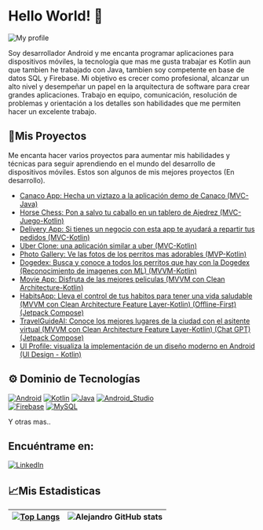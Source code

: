 # Hello World! 👋
![My profile](https://user-images.githubusercontent.com/42056559/193478403-f6980489-ff6b-4be0-9956-f049bbd294f3.png)

Soy desarrollador Android y me encanta programar aplicaciones para dispositivos móviles, la tecnología que mas me gusta trabajar es Kotlin aun que tambien he trabajado con Java, tambien soy competente en base de datos SQL y Firebase. Mi objetivo es crecer como profesional, alcanzar un alto nivel y desempeñar un papel en la arquitectura de software para crear grandes aplicaciones. Trabajo en equipo, comunicación, resolución de problemas y orientación a los detalles son habilidades que me permiten hacer un excelente trabajo.

## 🚀Mis Proyectos 
Me encanta hacer varios proyectos para aumentar mis habilidades y técnicas para seguir aprendiendo en el mundo del desarrollo de dispositivos móviles. Estos son algunos de mis mejores proyectos (En desarrollo). 

- [Canaco App: Hecha un viztazo a la aplicación demo de Canaco (MVC-Java)](https://github.com/faradius/canaco_app.git)
- [Horse Chess: Pon a salvo tu caballo en un tablero de Ajedrez (MVC-Juego-Kotlin)](https://github.com/faradius/HorseGame.git)
- [Delivery App: Si tienes un negocio con esta app te ayudará a repartir tus pedidos (MVC-Kotlin)](https://github.com/faradius/DeliveryApp)
- [Uber Clone: una aplicación similar a uber (MVC-Kotlin)](https://github.com/faradius/UberCloneAppKotlin)
- [Photo Gallery: Ve las fotos de los perritos mas adorables (MVP-Kotlin)](https://github.com/faradius/PhotoGallery.git)
- [Dogedex: Busca y conoce a todos los perritos que hay con la Dogedex (Reconocimiento de imagenes con ML) (MVVM-Kotlin)](https://github.com/faradius/Dogedex)
- [Movie App: Disfruta de las mejores peliculas (MVVM con Clean Architecture-Kotlin)](https://github.com/faradius/MovieAppPruebaTecnica.git)
- [HabitsApp: Lleva el control de tus habitos para tener una vida saludable (MVVM con Clean Architecture Feature Layer-Kotlin) (Offline-First) (Jetpack Compose)](https://github.com/faradius/HabitsApp.git)
- [TravelGuideAI: Conoce los mejores lugares de la ciudad con el asitente virtual (MVVM con Clean Architecture Feature Layer-Kotlin) (Chat GPT) (Jetpack Compose)](https://github.com/faradius/TravelGuideAI.git)
- [UI Profile: visualiza la implementación de un diseño moderno en Android (UI Design - Kotlin)](https://github.com/faradius/LoginUI.git)

## ⚙ Dominio de Tecnologías
[![Android](https://img.shields.io/badge/Android-3DDC84?style=for-the-badge&logo=android&logoColor=white&labelColor=101010)]()
[![Kotlin](https://img.shields.io/badge/Kotlin-0095D5?style=for-the-badge&logo=kotlin&logoColor=white&labelColor=101010)]()
[![Java](https://img.shields.io/badge/Java-007396?style=for-the-badge&logo=java&logoColor=white&labelColor=101010)]()
[![Android_Studio](https://img.shields.io/badge/Android_Studio-3DDC84?style=for-the-badge&logo=android-studio&logoColor=white&labelColor=101010)]()
<br>
[![Firebase](https://img.shields.io/badge/Firebase-FFCA28?style=for-the-badge&logo=firebase&logoColor=white&labelColor=101010)]()
[![MySQL](https://img.shields.io/badge/MySQL-4479A1?style=for-the-badge&logo=mysql&logoColor=white&labelColor=101010)]()

Y otras mas..

## Encuéntrame en:
[![LinkedIn](https://img.shields.io/badge/LinkedIn-Alejandro_de_Jesús-0077B5?style=for-the-badge&logo=linkedin&logoColor=white&labelColor=101010)](https://www.linkedin.com/in/alejandro-de-jes%C3%BAs-san-martin-espinoza-826a631a9/)


## 📈Mis Estadisticas
|[![Top Langs](https://github-readme-stats.vercel.app/api/top-langs/?username=faradius&show_icons=true&theme=city_lights)](https://github.com/faradius/github-readme-stats)|![Alejandro GitHub stats](https://github-readme-stats.vercel.app/api?username=faradius&show_icons=true&theme=city_lights)|
|---|---|
<!--
**faradius/faradius** is a ✨ _special_ ✨ repository because its `README.md` (this file) appears on your GitHub profile.
Here are some ideas to get you started:
- 🔭 I’m currently working on ...
- 🌱 I’m currently learning ...
- 👯 I’m looking to collaborate on ...
- 🤔 I’m looking for help with ...
- 💬 Ask me about ...
- 📫 How to reach me: ...
- 😄 Pronouns: ...
- ⚡ Fun fact: ...
-->
